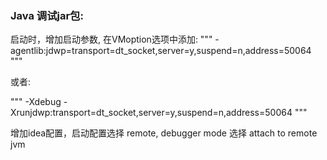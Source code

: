 ### Java 调试jar包:
启动时，增加启动参数, 在VMoption选项中添加:
"""
-agentlib:jdwp=transport=dt_socket,server=y,suspend=n,address=50064
"""

或者:

"""
-Xdebug
-Xrunjdwp:transport=dt_socket,server=y,suspend=n,address=50064
"""


增加idea配置，启动配置选择 remote, debugger mode  选择 attach to remote jvm
